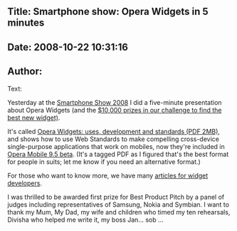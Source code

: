 Title: Smartphone show: Opera Widgets in 5 minutes
----
Date: 2008-10-22 10:31:16
----
Author: 
----
Text:

<p>Yesterday at the  <a href="http://www.smartphoneshow.com/">Smartphone Show 2008</a> I did a five-minute presentation about Opera Widgets (and the <a href="/ODIN/blog/opera-mobile-9-5-beta-2-and-the-x-widget-challenge">$10,000 prizes in our challenge to find the best new widget)</a>.</p>
<p>It&#39;s called <a href="http://files.myopera.com/brucelawson/blog/opera-widgets-5-minutes.pdf">Opera Widgets: uses, development and standards (PDF 2MB)</a>, and shows how to use Web Standards to make compelling cross-device single-purpose applications that work on mobiles, now they&#39;re included in <a href="http://www.opera.com/products/mobile/">Opera Mobile 9.5 beta</a>. (It&#39;s a tagged <abbr>PDF</abbr> as I figured that&#39;s the best format for people in suits; let me know if you need an alternative format.)</p>
<p>For those who want to know more, we have many <a href="http://dev.opera.com/articles/widgets/">articles for widget developers</a>.</p>

<p>I was thrilled to be awarded first prize for Best Product Pitch by a panel of judges including representatives of Samsung, Nokia and  Symbian. I want to thank my Mum, My Dad, my wife and children who timed my ten rehearsals, Divisha who helped me write it, my boss Jan… sob …</p>
